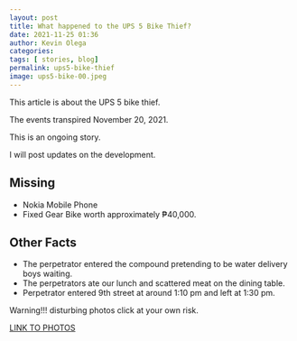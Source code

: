 ```yaml
--- 
layout: post 
title: What happened to the UPS 5 Bike Thief?
date: 2021-11-25 01:36
author: Kevin Olega 
categories:
tags: [ stories, blog]
permalink: ups5-bike-thief 
image: ups5-bike-00.jpeg
--- 
```

This article is about the UPS 5 bike thief.

The events transpired November 20, 2021.

This is an ongoing story.

I will post updates on the development.

## Missing

- Nokia Mobile Phone
- Fixed Gear Bike worth approximately ₱40,000.

## Other Facts

- The perpetrator entered the compound pretending to be water delivery boys waiting.
- The perpetrators ate our lunch and scattered meat on the dining table.
- Perpetrator entered 9th street at around 1:10 pm and left at 1:30 pm.

Warning!!! disturbing photos click at your own risk.

[LINK TO PHOTOS](https://drive.google.com/drive/folders/1ClgFCFYr8UtZT-VoQzLPqIFGjA9vVmyf?usp=sharing)

